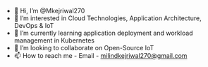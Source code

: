 - 👋 Hi, I’m @Mkejriwal270
- 👀 I’m interested in Cloud Technologies, Application Architecture, DevOps & IoT
- 🌱 I’m currently learning application deployment and workload management in Kubernetes
- 💞️ I’m looking to collaborate on Open-Source IoT
- 📫 How to reach me - Email - milindkejriwal270@gmail.com

<!---
Mkejriwal270/Mkejriwal270 is a ✨ special ✨ repository because its `README.md` (this file) appears on your GitHub profile.
You can click the Preview link to take a look at your changes.
--->
